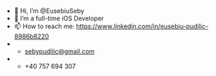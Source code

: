 - 👋 Hi, I’m @EusebiuSeby
- 🌱 I’m a full-time iOS Developer
- 📫 How to reach me: https://www.linkedin.com/in/eusebiu-pudilic-8986b8220
- - sebypudilic@gmail.com
- - +40 757 694 307
